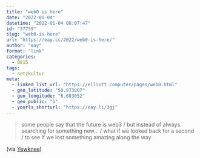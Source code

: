 ```yaml
---
title: "web0 is here"
date: "2022-01-04"
datetime: "2022-01-04 08:07:47"
id: "37759"
slug: "web0-is-here"
url: "https://eay.cc/2022/web0-is-here/"
author: "eay"
format: "link"
categories:
  - 0815
tags:
  - netzkultur
meta:
  - linked_list_url: "https://elliott.computer/pages/web0.html"
  - geo_latitude: "50.973807"
  - geo_longitude: "6.683052"
  - geo_public: "1"
  - yourls_shorturl: "https://eay.li/3gj"
---
```


> some people say that the future is web3 / but instead of always searching for something new... / what if we looked back for a second / to see if we lost something amazing along the way

(via [Yewknee](https://www.yewknee.com/))

